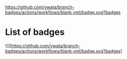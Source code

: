 https://github.com/ywata/branch-badges/actions/workflows/blank.yml/badge.svg?badges
# List of badges
![][https://github.com/ywata/branch-badges/actions/workflows/blank.yml/badge.svg?badges]

